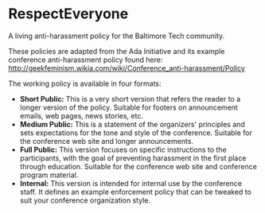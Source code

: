 RespectEveryone
===============

A living anti-harassment policy for the Baltimore Tech community.

These policies are adapted from the Ada Initiative and its example conference anti-harassment policy found here: http://geekfeminism.wikia.com/wiki/Conference_anti-harassment/Policy

The working policy is available in four formats:

* __Short Public:__ This is a very short version that refers the reader to a longer version of the policy. Suitable for footers on announcement emails, web pages, news stories, etc.
* __Medium Public:__ This is a statement of the organizers' principles and sets expectations for the tone and style of the conference. Suitable for the conference web site and longer announcements.
* __Full Public:__ This version focuses on specific instructions to the participants, with the goal of preventing harassment in the first place through education. Suitable for the conference web site and conference program material.
* __Internal:__ This version is intended for internal use by the conference staff. It defines an example enforcement policy that can be tweaked to suit your conference organization style.